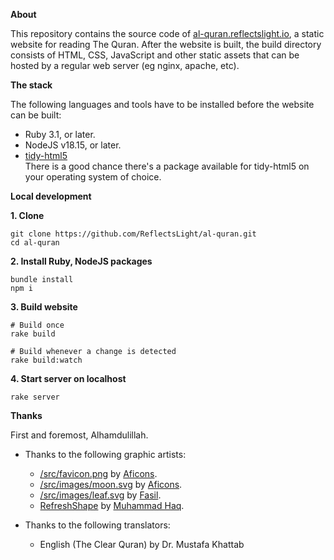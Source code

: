 <p align="left">
  <strong>About</strong>
</p>

This repository contains the source code of
[al-quran.reflectslight.io](https://al-quran.reflectslight.io),
a static website for reading The Quran. After the
website is built, the build directory consists
of HTML, CSS, JavaScript and other static assets
that can be hosted by a regular web server (eg
nginx, apache, etc).

<p align="left">
  <strong>The stack</strong>
</p>

The following languages and tools have to be installed before
the website can be built:

* Ruby 3.1, or later.
* NodeJS v18.15, or later.
* [tidy-html5](https://github.com/htacg/tidy-html5) <br>
  There is a good chance there's a package available for
  tidy-html5 on your operating system of choice.

<p align="left">
  <strong>Local development</strong>
</p>

__1. Clone__

    git clone https://github.com/ReflectsLight/al-quran.git
    cd al-quran

__2. Install Ruby, NodeJS packages__

    bundle install
    npm i

__3. Build website__

    # Build once
    rake build

    # Build whenever a change is detected
    rake build:watch

__4. Start server on localhost__

    rake server

<p align="left">
  <strong>Thanks</strong>
</p>

First and foremost, Alhamdulillah.

* Thanks to the following graphic artists:
  * [/src/favicon.png](/src/favicon.png)
    by
    [Aficons](https://freeicons.io/profile/9247).
  * [/src/images/moon.svg](/src/images/moon.svg)
    by
    [Aficons](https://freeicons.io/profile/9247).
  * [/src/images/leaf.svg](/src/images/leaf.svg)
    by
    [Fasil](https://freeicons.io/profile/722).
  * [RefreshShape](/src/js/components/Shape.tsx)
    by
    [Muhammad Haq](https://freeicons.io/profile/823).

* Thanks to the following translators:
  * English (The Clear Quran) by Dr. Mustafa Khattab
